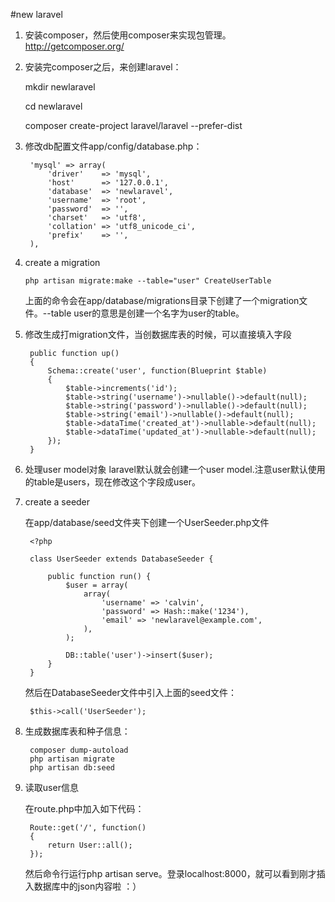 #new laravel
1. 安装composer，然后使用composer来实现包管理。http://getcomposer.org/

2. 安装完composer之后，来创建laravel：

	mkdir newlaravel
	
	cd newlaravel
	
	composer create-project laravel/laravel --prefer-dist
3. 修改db配置文件app/config/database.php：

        'mysql' => array(
			'driver'    => 'mysql',
			'host'      => '127.0.0.1',
			'database'  => 'newlaravel',
			'username'  => 'root',
			'password'  => '',
			'charset'   => 'utf8',
			'collation' => 'utf8_unicode_ci',
			'prefix'    => '',
		),
4. create a migration

	   php artisan migrate:make --table="user" CreateUserTable
	上面的命令会在app/database/migrations目录下创建了一个migration文件。--table user的意思是创建一个名字为user的table。
5. 修改生成打migration文件，当创数据库表的时候，可以直接填入字段

        public function up()
		{
			Schema::create('user', function(Blueprint $table)
			{
				$table->increments('id');
				$table->string('username')->nullable()->default(null);
				$table->string('password')->nullable()->default(null);
				$table->string('email')->nullable()->default(null);
				$table->dataTime('created_at')->nullable->default(null);
				$table->dataTime('updated_at')->nullable->default(null);
			});
		}
	
6. 处理user model对象
	laravel默认就会创建一个user model.注意user默认使用的table是users，现在修改这个字段成user。
7. create a seeder

	在app/database/seed文件夹下创建一个UserSeeder.php文件
      
        <?php 		
      
        class UserSeeder extends DatabaseSeeder {
 
			public function run() {
				$user = array(
					array(
						'username' => 'calvin',
						'password' => Hash::make('1234'),
						'email' => 'newlaravel@example.com',
					),
				);

				DB::table('user')->insert($user);
			}
	    }

	然后在DatabaseSeeder文件中引入上面的seed文件：
		
		$this->call('UserSeeder');
	
8. 生成数据库表和种子信息：
			
		composer dump-autoload 
		php artisan migrate 
		php artisan db:seed
	

9. 读取user信息

	在route.php中加入如下代码：

		Route::get('/', function()
		{
			return User::all();
		});

	然后命令行运行php artisan serve。登录localhost:8000，就可以看到刚才插入数据库中的json内容啦 ：）
	
	
	
	
	
	
	
	
	
